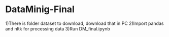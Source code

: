 # DataMinig-Final
1)There is folder dataset to download, download that in PC
2)Import pandas and nltk for processing data
3)Run DM_final.ipynb
